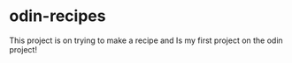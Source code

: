 # odin-recipes
This project is on trying to make a recipe and Is my first project on the odin project!
